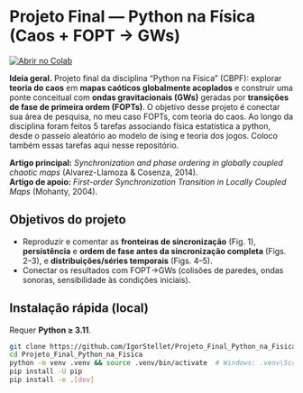 # Projeto Final — Python na Física (Caos + FOPT → GWs)

[![Abrir no Colab](https://colab.research.google.com/assets/colab-badge.svg)](https://colab.research.google.com/github/IgorStellet/Projeto_Final_Python_na_Fisica/blob/main/notebooks/00_model_check.ipynb)

**Ideia geral.** Projeto final da disciplina “Python na Física” (CBPF): explorar **teoria do caos** em **mapas caóticos 
globalmente acoplados** e construir uma ponte conceitual com **ondas gravitacionais (GWs)** geradas por **transições de fase de primeira ordem (FOPTs)**. 
O objetivo desse projeto é conectar sua área de pesquisa, no meu caso FOPTs, com teoria do caos.
Ao longo da disciplina foram feitos 5 tarefas associando física estatística a python, desde o passeio aleatório ao modelo 
de ising e teoria dos jogos. Coloco também essas tarefas aqui nesse repositório.

**Artigo principal:** *Synchronization and phase ordering in globally coupled chaotic maps* (Alvarez-Llamoza & Cosenza, 2014).  
**Artigo de apoio:** *First-order Synchronization Transition in Locally Coupled Maps* (Mohanty, 2004).

## Objetivos do projeto
- Reproduzir e comentar as **fronteiras de sincronização** (Fig. 1), **persistência** e **ordem de fase antes da sincronização completa** (Figs. 2–3),
e **distribuições/séries temporais** (Figs. 4–5).
- Conectar os resultados com FOPT→GWs (colisões de paredes, ondas sonoras, sensibilidade às condições iniciais).

## Instalação rápida (local)
Requer **Python ≥ 3.11**.
```bash
git clone https://github.com/IgorStellet/Projeto_Final_Python_na_Fisica.git
cd Projeto_Final_Python_na_Fisica
python -m venv .venv && source .venv/bin/activate  # Windows: .venv\Scripts\activate
pip install -U pip
pip install -e .[dev]
```
